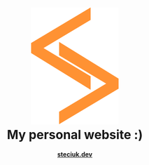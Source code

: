 <h1 align="center">
  <img src="public/logo-light.svg" width=200 alt="Logo">
  <br>
  My personal website :)
</h1>

<h4 align="center">
  <a href="https://steciuk.dev">steciuk.dev</a>
</h4>